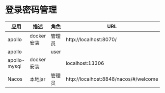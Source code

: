 # 登录密码管理

| 应用         | 描述       | 角色   | URL                                   | 账号    | 密码   |
| ------------ | ---------- | ------ | ------------------------------------- | ------- | ------ |
| apollo       | docker安装 | 管理员 | http://localhost:8070/                | apollo  | admin  |
| apollo       |            | user   |                                       | gknoone | 123456 |
| apollo-mysql | docker安装 |        | localhost:13306                       | root    | <空>   |
| Nacos        | 本地jar    | 管理员 | http://localhost:8848/nacos/#/welcome | nacos   | nacos  |


